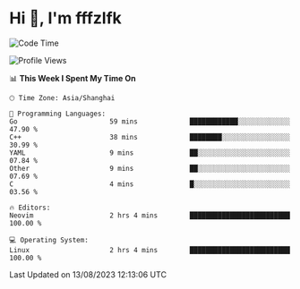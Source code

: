 # Hi 👋, I'm fffzlfk

<!--START_SECTION:waka-->
![Code Time](http://img.shields.io/badge/Code%20Time-347%20hrs%2017%20mins-blue)

![Profile Views](http://img.shields.io/badge/Profile%20Views-13-blue)

📊 **This Week I Spent My Time On** 

```text
🕑︎ Time Zone: Asia/Shanghai

💬 Programming Languages: 
Go                       59 mins             ████████████░░░░░░░░░░░░░   47.90 % 
C++                      38 mins             ████████░░░░░░░░░░░░░░░░░   30.99 % 
YAML                     9 mins              ██░░░░░░░░░░░░░░░░░░░░░░░   07.84 % 
Other                    9 mins              ██░░░░░░░░░░░░░░░░░░░░░░░   07.69 % 
C                        4 mins              █░░░░░░░░░░░░░░░░░░░░░░░░   03.56 % 

🔥 Editors: 
Neovim                   2 hrs 4 mins        █████████████████████████   100.00 % 

💻 Operating System: 
Linux                    2 hrs 4 mins        █████████████████████████   100.00 % 
```


 Last Updated on 13/08/2023 12:13:06 UTC
<!--END_SECTION:waka-->
